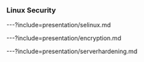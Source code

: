### Linux Security
  
---?include=presentation/selinux.md

---?include=presentation/encryption.md

---?include=presentation/serverhardening.md

